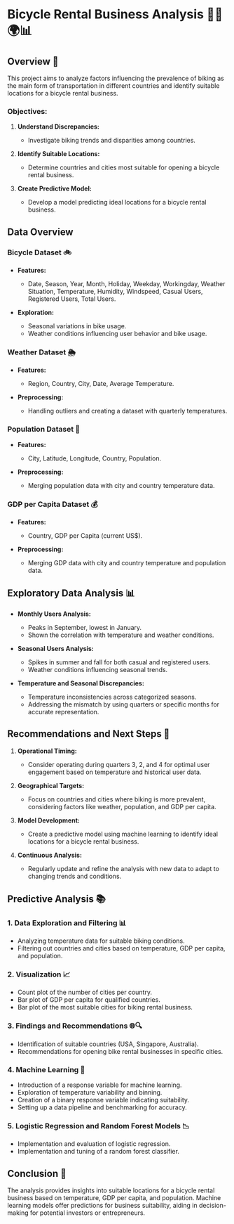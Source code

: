 # Bicycle Rental Business Analysis 🚴‍♂️🌍📊

## Overview 📝

This project aims to analyze factors influencing the prevalence of biking as the main form of transportation in different countries and identify suitable locations for a bicycle rental business.

### Objectives:

1. **Understand Discrepancies:**
   - Investigate biking trends and disparities among countries.

2. **Identify Suitable Locations:**
   - Determine countries and cities most suitable for opening a bicycle rental business.

3. **Create Predictive Model:**
   - Develop a model predicting ideal locations for a bicycle rental business.

## Data Overview

### Bicycle Dataset 🚲

- **Features:**
  - Date, Season, Year, Month, Holiday, Weekday, Workingday, Weather Situation, Temperature, Humidity, Windspeed, Casual Users, Registered Users, Total Users.

- **Exploration:**
  - Seasonal variations in bike usage.
  - Weather conditions influencing user behavior and bike usage.

### Weather Dataset 🌦️

- **Features:**
  - Region, Country, City, Date, Average Temperature.

- **Preprocessing:**
  - Handling outliers and creating a dataset with quarterly temperatures.

### Population Dataset 👥

- **Features:**
  - City, Latitude, Longitude, Country, Population.

- **Preprocessing:**
  - Merging population data with city and country temperature data.

### GDP per Capita Dataset 💰

- **Features:**
  - Country, GDP per Capita (current US$).

- **Preprocessing:**
  - Merging GDP data with city and country temperature and population data.

## Exploratory Data Analysis 📊

- **Monthly Users Analysis:**
  - Peaks in September, lowest in January.
  - Shown the correlation with temperature and weather conditions.

- **Seasonal Users Analysis:**
  - Spikes in summer and fall for both casual and registered users.
  - Weather conditions influencing seasonal trends.

- **Temperature and Seasonal Discrepancies:**
  - Temperature inconsistencies across categorized seasons.
  - Addressing the mismatch by using quarters or specific months for accurate representation.

## Recommendations and Next Steps 🚀

1. **Operational Timing:**
   - Consider operating during quarters 3, 2, and 4 for optimal user engagement based on temperature and historical user data.

2. **Geographical Targets:**
   - Focus on countries and cities where biking is more prevalent, considering factors like weather, population, and GDP per capita.

3. **Model Development:**
   - Create a predictive model using machine learning to identify ideal locations for a bicycle rental business.

4. **Continuous Analysis:**
   - Regularly update and refine the analysis with new data to adapt to changing trends and conditions.

## Predictive Analysis 📚

### 1. Data Exploration and Filtering 📊
   - Analyzing temperature data for suitable biking conditions.
   - Filtering out countries and cities based on temperature, GDP per capita, and population.

### 2. Visualization 📈
   - Count plot of the number of cities per country.
   - Bar plot of GDP per capita for qualified countries.
   - Bar plot of the most suitable cities for biking rental business.

### 3. Findings and Recommendations 🌐🔍
   - Identification of suitable countries (USA, Singapore, Australia).
   - Recommendations for opening bike rental businesses in specific cities.

### 4. Machine Learning 🤖
   - Introduction of a response variable for machine learning.
   - Exploration of temperature variability and binning.
   - Creation of a binary response variable indicating suitability.
   - Setting up a data pipeline and benchmarking for accuracy.

### 5. Logistic Regression and Random Forest Models 📉
   - Implementation and evaluation of logistic regression.
   - Implementation and tuning of a random forest classifier.

## Conclusion 🎉
The analysis provides insights into suitable locations for a bicycle rental business based on temperature, GDP per capita, and population. Machine learning models offer predictions for business suitability, aiding in decision-making for potential investors or entrepreneurs.
